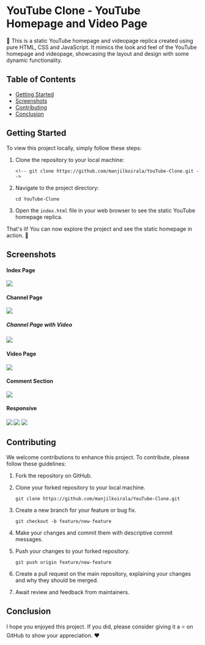 # YouTube Clone - YouTube Homepage and Video Page

🎥 This is a static YouTube homepage and videopage replica created using pure HTML, CSS and JavaScript. It mimics the look and feel of the YouTube homepage and videopage, showcasing the layout and design with some dynamic functionality.

## Table of Contents

- [Getting Started](#getting-started)
- [Screenshots](#screenshots)
- [Contributing](#contributing)
- [Conclusion](#conclusion)

## Getting Started

To view this project locally, simply follow these steps:

1. Clone the repository to your local machine:

   ```shell
   <!-- git clone https://github.com/manjilkoirala/YouTube-Clone.git -->
   ```

2. Navigate to the project directory:

   ```shell
   cd YouTube-Clone
   ```

3. Open the `index.html` file in your web browser to see the static YouTube homepage replica.

That's it! You can now explore the project and see the static homepage in action. 🚀

## Screenshots

<h4>Index Page</h4>
<img src="https://github.com/manjilkoirala/YouTube-Clone/assets/85267300/202b4cca-abe2-4a18-aa0c-da0469cccd1b"></img>
<h4>Channel Page</h4>
<img src="https://github.com/manjilkoirala/YouTube-Clone/assets/85267300/2e2514ce-7732-47da-b01b-996b1b9bf806"></img>

<h5>Channel Page with Video</h5>
<img src="https://github.com/manjilkoirala/YouTube-Clone/assets/85267300/a7d0dad0-a5e8-4878-92a0-cdc7d382be04"></img>

<h4>Video Page</h4>
<img src="https://github.com/manjilkoirala/YouTube-Clone/assets/85267300/defaf680-cd54-4b5f-8281-db4cb6316bcb"></img>

<h4>Comment Section</h4>
<img src="https://github.com/manjilkoirala/YouTube-Clone/assets/85267300/503dfd1e-5f3a-45e6-bcaf-2b730ca38479"></img>

<h4>Responsive<h4>
<img src="https://github.com/manjilkoirala/YouTube-Clone/assets/85267300/35c23bf6-742f-4071-bc15-fbb3a374259c"></img>
<img src="https://github.com/manjilkoirala/YouTube-Clone/assets/85267300/bc474c72-ac8d-4d7d-a882-b62229dd4375"></img>
<img src="https://github.com/manjilkoirala/YouTube-Clone/assets/85267300/a3dc16da-f646-4384-8097-a6d72944de5b"></img>




## Contributing

We welcome contributions to enhance this project. To contribute, please follow these guidelines:

1. Fork the repository on GitHub.

2. Clone your forked repository to your local machine.

   ```shell
   git clone https://github.com/manjilkoirala/YouTube-Clone.git
   ```

3. Create a new branch for your feature or bug fix.

   ```shell
   git checkout -b feature/new-feature
   ```

4. Make your changes and commit them with descriptive commit messages.

5. Push your changes to your forked repository.

   ```shell
   git push origin feature/new-feature
   ```

6. Create a pull request on the main repository, explaining your changes and why they should be merged.

7. Await review and feedback from maintainers.

## Conclusion

I hope you enjoyed this project. If you did, please consider giving it a ⭐️ on GitHub to show your appreciation. ❤️
